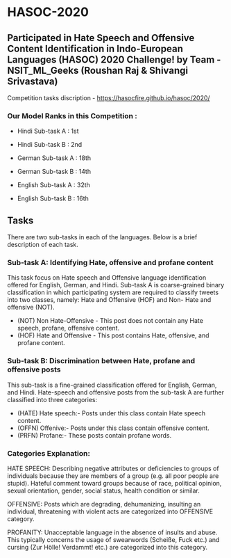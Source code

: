 # HASOC-2020

## Participated in Hate Speech and Offensive Content Identification in Indo-European Languages (HASOC) 2020 Challenge! by Team - NSIT_ML_Geeks (Roushan Raj & Shivangi Srivastava)

Competition tasks discription - https://hasocfire.github.io/hasoc/2020/

### Our Model Ranks in this Competition :  
    
  - Hindi Sub-task A : 1st
  - Hindi Sub-task B : 2nd
  
  - German Sub-task A : 18th
  - German Sub-task B : 14th
  
  - English Sub-task A : 32th
  - English Sub-task B : 16th
  
  

## Tasks
There are two sub-tasks in each of the languages. Below is a brief description of each task.

### Sub-task A: Identifying Hate, offensive and profane content

This task focus on Hate speech and Offensive language identification offered for English, German, and Hindi. Sub-task A is coarse-grained binary classification in which participating system are required to classify tweets into two classes, namely: Hate and Offensive (HOF) and Non- Hate and offensive (NOT).

- (NOT) Non Hate-Offensive - This post does not contain any Hate speech, profane, offensive content.
- (HOF) Hate and Offensive - This post contains Hate, offensive, and profane content.

### Sub-task B: Discrimination between Hate, profane and offensive posts

This sub-task is a fine-grained classification offered for English, German, and Hindi. Hate-speech and offensive posts from the sub-task A are further classified into three categories:

- (HATE) Hate speech:- Posts under this class contain Hate speech content.
- (OFFN) Offenive:- Posts under this class contain offensive content.
- (PRFN) Profane:- These posts contain profane words.

### Categories Explanation:

HATE SPEECH: Describing negative attributes or deficiencies to groups of individuals because they are members of a group (e.g. all poor people are stupid). Hateful comment toward groups because of race, political opinion, sexual orientation, gender, social status, health condition or similar.

OFFENSIVE: Posts which are degrading, dehumanizing, insulting an individual, threatening with violent acts are categorized into OFFENSIVE category.

PROFANITY: Unacceptable language in the absence of insults and abuse. This typically concerns the usage of swearwords (Scheiße, Fuck etc.) and cursing (Zur Hölle! Verdammt! etc.) are categorized into this category.
